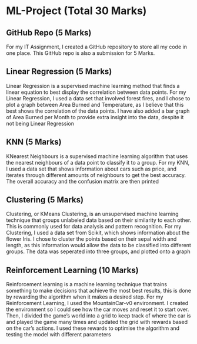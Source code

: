 # ML-Project (Total 30 Marks)
## GitHub Repo (5 Marks)
For my IT Assignment, I created a GitHub repository to store all my code in one place. This GitHub repo is also a submission for 5 Marks.

## Linear Regression (5 Marks)
Linear Regression is a supervised machine learning method that finds a linear equation to best display the correlation between data points.
For my Linear Regression, I used a data set that involved forest fires, and I chose to plot a graph between Area Burned and Temperature, as I believe that this best shows the correlation of the data points. I have also added a bar graph of Area Burned per Month to provide extra insight into the data, despite it not being Linear Regression

## KNN (5 Marks)
KNearest Neighbours is a supervised machine learning algorithm that uses the nearest neighbours of a data point to classify it to a group. 
For my KNN, I used a data set that shows information about cars such as price, and iterates through different amounts of neighbours to get the best accuracy. The overall accuracy and the confusion matrix are then printed

## Clustering (5 Marks)
Clustering, or KMeans Clustering, is an unsupervised machine learning technique that groups unlabeled data based on their similarity to each other. This is commonly used for data analysis and pattern recognition.
For my Clustering, I used a data set from Scikit, which shows information about the flower Iris. I chose to cluster the points based on their sepal width and length, as this information would allow the data to be classified into different groups. The data was seperated into three groups, and plotted onto a graph

## Reinforcement Learning (10 Marks)
Reinforcement learning is a machine learning technique that trains something to make decisions that achieve the most best results, this is done by rewarding the algorithm when it makes a desired step. 
For my Reinforcement Learning, I used the MountainCar-v0 environment. I created the environment so I could see how the car moves and reset it to start over. Then, I divided the game’s world into a grid to keep track of where the car is and played the game many times and updated the grid with rewards based on the car’s actions. I used these rewards to optimise the algorithm and testing the model with different parameters
